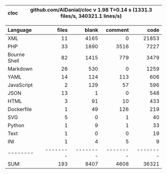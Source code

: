 cloc|github.com/AlDanial/cloc v 1.98  T=0.14 s (1331.3 files/s, 340321.1 lines/s)
--- | ---

Language|files|blank|comment|code
:-------|-------:|-------:|-------:|-------:
XML|11|4165|0|21853
PHP|33|1890|3516|7227
Bourne Shell|82|1415|779|3479
Markdown|26|530|0|1259
YAML|14|124|113|606
JavaScript|2|129|57|596
JSON|13|1|0|548
HTML|3|91|10|433
Dockerfile|1|49|126|219
SVG|5|0|1|40
Python|1|9|1|33
Text|1|0|0|19
INI|1|4|5|9
--------|--------|--------|--------|--------
SUM:|193|8407|4608|36321
